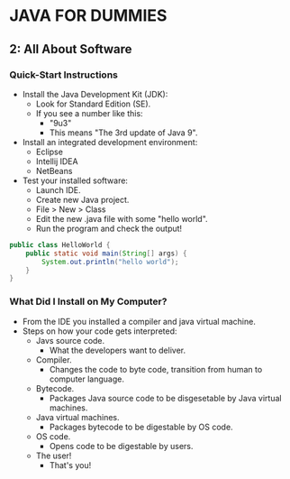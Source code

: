# JAVA FOR DUMMIES

## 2: All About Software

### Quick-Start Instructions

- Install the Java Development Kit (JDK):
  - Look for Standard Edition (SE).
  - If you see a number like this:
    - "9u3"
    - This means "The 3rd update of Java 9".
- Install an integrated development environment:
  - Eclipse
  - Intellij IDEA
  - NetBeans
- Test your installed software:
  - Launch IDE.
  - Create new Java project.
  - File > New > Class
  - Edit the new .java file with some "hello world".
  - Run the program and check the output!

```java
public class HelloWorld {
    public static void main(String[] args) {
        System.out.println("hello world");
    }
}
```

### What Did I Install on My Computer?

- From the IDE you installed a compiler and java virtual machine.
- Steps on how your code gets interpreted:
  - Javs source code.
    - What the developers want to deliver.
  - Compiler.
    - Changes the code to byte code, transition from human to computer language.
  - Bytecode.
    - Packages Java source code to be disgesetable by Java virtual machines.
  - Java virtual machines.
    - Packages bytecode to be digestable by OS code.
  - OS code.
    - Opens code to be digestable by users.
  - The user!
    - That's you!
